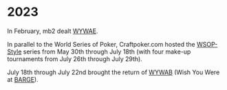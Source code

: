 # 2023

In February, mb2 dealt [WYWAE](2023/wywae.md).

In parallel to the World Series of Poker, Craftpoker.com hosted the
[WSOP-Style](2023/wsop-style.md) series from May 30th through July
18th (with four make-up tournaments from July 26th through July 29th).

July 18th through July 22nd brought the return of
[WYWAB](2023/wywab.md) (Wish You Were at
[BARGE](https://www.barge.org/barge-2023-schedule)).

